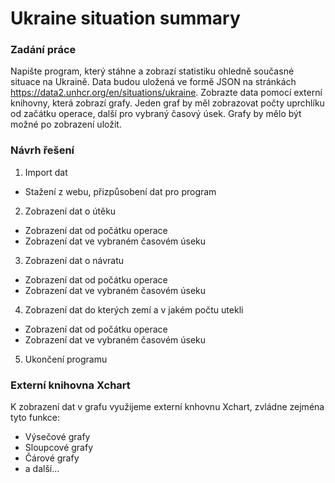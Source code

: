 # Ukraine situation summary

### Zadání práce
Napište program, který stáhne a zobrazí statistiku ohledně současné situace na Ukraině. Data budou uložená ve formě JSON na stránkách https://data2.unhcr.org/en/situations/ukraine. Zobrazte data pomocí externí knihovny, která zobrazí grafy. Jeden graf by měl zobrazovat počty uprchlíku od začátku operace, další pro vybraný časový úsek. Grafy by mělo být možné po zobrazení uložit.

### Návrh řešení
1. Import dat
  * Stažení z webu, přizpůsobení dat pro program
2. Zobrazení dat o útěku
  * Zobrazení dat od počátku operace
  * Zobrazení dat ve vybraném časovém úseku 
3. Zobrazení dat o návratu
  * Zobrazení dat od počátku operace
  * Zobrazení dat ve vybraném časovém úseku
4. Zobrazení dat do kterých zemí a v jakém počtu utekli
  * Zobrazení dat od počátku operace
  * Zobrazení dat ve vybraném časovém úseku
5. Ukončení programu

### Externí knihovna Xchart
K zobrazení dat v grafu využijeme externí knhovnu Xchart, zvládne zejména tyto funkce:
* Výsečové grafy
* Sloupcové grafy
* Čárové grafy
* a další...
